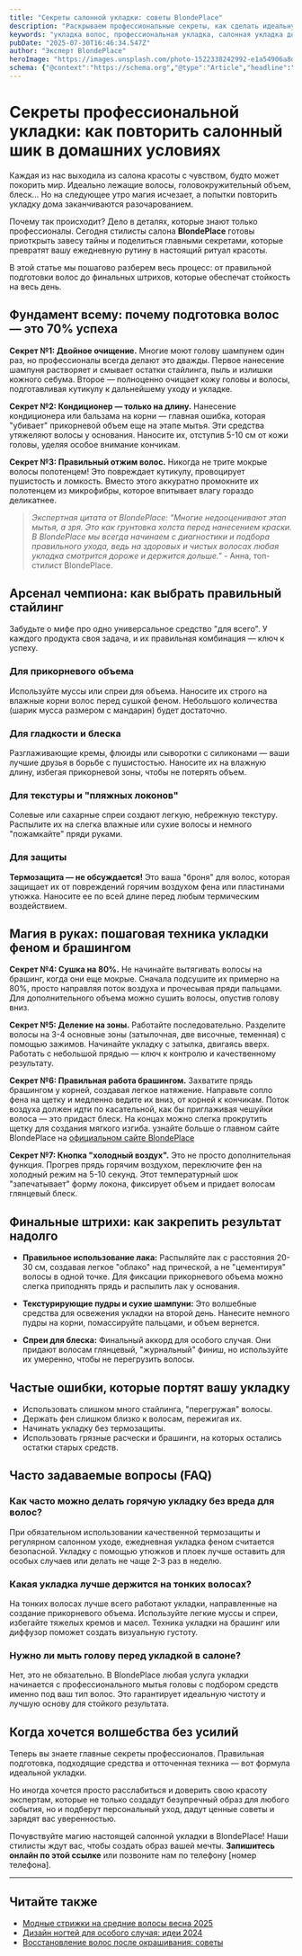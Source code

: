 ```yaml
---
title: "Секреты салонной укладки: советы BlondePlace"
description: "Раскрываем профессиональные секреты, как сделать идеальную укладку в домашних условиях. Советы от ведущих стилистов BlondePlace."
keywords: "укладка волос, профессиональная укладка, салонная укладка дома, секреты стилистов, BlondePlace, советы по укладке"
pubDate: "2025-07-30T16:46:34.547Z"
author: "Эксперт BlondePlace"
heroImage: "https://images.unsplash.com/photo-1522338242992-e1a54906a8da?q=80&w=2070&auto=format&fit=crop"
schema: {"@context":"https://schema.org","@type":"Article","headline":"Секреты салонной укладки: советы BlondePlace","description":"Раскрываем профессиональные секреты, как сделать идеальную укладку в домашних условиях. Советы от ведущих стилистов BlondePlace.","image":{"@type":"ImageObject","url":"https://images.unsplash.com/photo-1522338242992-e1a54906a8da?q=80&w=2070&auto=format&fit=crop"},"author":{"@type":"Person","name":"Эксперт BlondePlace"},"publisher":{"@type":"Organization","name":"Блог BlondePlace","logo":{"@type":"ImageObject","url":"https://blondeplace.netlify.app/favicon.ico"}},"datePublished":"2025-07-30T16:46:34.547Z","dateModified":"2025-07-30T16:46:34.547Z","mainEntityOfPage":{"@type":"WebPage","@id":"https://blondeplace.netlify.app/blog/sekrety-professionalnoy-ukladki/"},"aggregateRating":{"@type":"AggregateRating","ratingValue":"4.7","reviewCount":704,"bestRating":"5","worstRating":"1"}}
---
```

# Секреты профессиональной укладки: как повторить салонный шик в домашних условиях

Каждая из нас выходила из салона красоты с чувством, будто может покорить мир. Идеально лежащие волосы, головокружительный объем, блеск... Но на следующее утро магия исчезает, а попытки повторить укладку дома заканчиваются разочарованием.

Почему так происходит? Дело в деталях, которые знают только профессионалы. Сегодня стилисты салона **BlondePlace** готовы приоткрыть завесу тайны и поделиться главными секретами, которые превратят вашу ежедневную рутину в настоящий ритуал красоты.

В этой статье мы пошагово разберем весь процесс: от правильной подготовки волос до финальных штрихов, которые обеспечат стойкость на весь день.

## Фундамент всему: почему подготовка волос — это 70% успеха

**Секрет №1: Двойное очищение.** Многие моют голову шампунем один раз, но профессионалы всегда делают это дважды. Первое нанесение шампуня растворяет и смывает остатки стайлинга, пыль и излишки кожного себума. Второе — полноценно очищает кожу головы и волосы, подготавливая кутикулу к дальнейшему уходу и укладке.

**Секрет №2: Кондиционер — только на длину.** Нанесение кондиционера или бальзама на корни — главная ошибка, которая "убивает" прикорневой объем еще на этапе мытья. Эти средства утяжеляют волосы у основания. Наносите их, отступив 5-10 см от кожи головы, уделяя особое внимание кончикам.

**Секрет №3: Правильный отжим волос.** Никогда не трите мокрые волосы полотенцем! Это повреждает кутикулу, провоцирует пушистость и ломкость. Вместо этого аккуратно промокните их полотенцем из микрофибры, которое впитывает влагу гораздо деликатнее.

> *Экспертная цитата от BlondePlace: "Многие недооценивают этап мытья, а зря. Это как грунтовка холста перед нанесением краски. В BlondePlace мы всегда начинаем с диагностики и подбора правильного ухода, ведь на здоровых и чистых волосах любая укладка смотрится дороже и держится дольше."* - Анна, топ-стилист BlondePlace.

## Арсенал чемпиона: как выбрать правильный стайлинг

Забудьте о мифе про одно универсальное средство "для всего". У каждого продукта своя задача, и их правильная комбинация — ключ к успеху.

### Для прикорневого объема
Используйте муссы или спреи для объема. Наносите их строго на влажные корни волос перед сушкой феном. Небольшого количества (шарик мусса размером с мандарин) будет достаточно.

### Для гладкости и блеска
Разглаживающие кремы, флюиды или сыворотки с силиконами — ваши лучшие друзья в борьбе с пушистостью. Наносите их на влажную длину, избегая прикорневой зоны, чтобы не потерять объем.

### Для текстуры и "пляжных локонов"
Солевые или сахарные спреи создают легкую, небрежную текстуру. Распылите их на слегка влажные или сухие волосы и немного "пожамкайте" пряди руками.

### Для защиты
**Термозащита — не обсуждается!** Это ваша "броня" для волос, которая защищает их от повреждений горячим воздухом фена или пластинами утюжка. Наносите ее по всей длине перед любым термическим воздействием.

## Магия в руках: пошаговая техника укладки феном и брашингом

**Секрет №4: Сушка на 80%.** Не начинайте вытягивать волосы на брашинг, когда они еще мокрые. Сначала подсушите их примерно на 80%, просто направляя поток воздуха и прочесывая пряди пальцами. Для дополнительного объема можно сушить волосы, опустив голову вниз.

**Секрет №5: Деление на зоны.** Работайте последовательно. Разделите волосы на 3-4 основные зоны (затылочная, две височные, теменная) с помощью зажимов. Начинайте укладку с затылка, двигаясь вверх. Работать с небольшой прядью — ключ к контролю и качественному результату.

**Секрет №6: Правильная работа брашингом.** Захватите прядь брашингом у корней, создавая легкое натяжение. Направьте сопло фена на щетку и медленно ведите их вниз, от корней к кончикам. Поток воздуха должен идти по касательной, как бы приглаживая чешуйки волоса — это придаст блеск. На концах можно слегка прокрутить щетку для создания мягкого изгиба. узнайте больше о главном сайте BlondePlace на <a href="https://blondeplace.ru" target="_blank" rel="nofollow">официальном сайте BlondePlace</a>

**Секрет №7: Кнопка "холодный воздух".** Это не просто дополнительная функция. Прогрев прядь горячим воздухом, переключите фен на холодный режим на 5-10 секунд. Этот температурный шок "запечатывает" форму локона, фиксирует объем и придает волосам глянцевый блеск.

## Финальные штрихи: как закрепить результат надолго

*   **Правильное использование лака:** Распыляйте лак с расстояния 20-30 см, создавая легкое "облако" над прической, а не "цементируя" волосы в одной точке. Для фиксации прикорневого объема можно слегка приподнять прядь и распылить лак у основания.

*   **Текстурирующие пудры и сухие шампуни:** Это волшебные средства для освежения укладки на второй день. Нанесите немного пудры на корни, помассируйте пальцами, и объем вернется.

*   **Спреи для блеска:** Финальный аккорд для особого случая. Они придают волосам глянцевый, "журнальный" финиш, но используйте их умеренно, чтобы не перегрузить волосы.

## Частые ошибки, которые портят вашу укладку

*   Использовать слишком много стайлинга, "перегружая" волосы.
*   Держать фен слишком близко к волосам, пережигая их.
*   Начинать укладку без термозащиты.
*   Использовать грязные расчески и брашинги, на которых остались остатки старых средств.

## Часто задаваемые вопросы (FAQ)

### Как часто можно делать горячую укладку без вреда для волос?
При обязательном использовании качественной термозащиты и регулярном салонном уходе, ежедневная укладка феном считается безопасной. Укладку с помощью утюжков и плоек лучше оставить для особых случаев или делать не чаще 2-3 раз в неделю.

### Какая укладка лучше держится на тонких волосах?
На тонких волосах лучше всего работают укладки, направленные на создание прикорневого объема. Используйте легкие муссы и спреи, избегайте тяжелых кремов и масел. Техника укладки на брашинг или диффузор поможет создать визуальную густоту.

### Нужно ли мыть голову перед укладкой в салоне?
Нет, это не обязательно. В BlondePlace любая услуга укладки начинается с профессионального мытья головы с подбором средств именно под ваш тип волос. Это гарантирует идеальную чистоту и лучшую основу для стойкого результата.

## Когда хочется волшебства без усилий

Теперь вы знаете главные секреты профессионалов. Правильная подготовка, подходящие средства и отточенная техника — вот формула идеальной укладки.

Но иногда хочется просто расслабиться и доверить свою красоту экспертам, которые не только создадут безупречный образ для любого события, но и подберут персональный уход, дадут ценные советы и зарядят вас уверенностью.

Почувствуйте магию настоящей салонной укладки в BlondePlace! Наши стилисты ждут вас, чтобы создать образ вашей мечты. **Запишитесь онлайн по этой ссылке** или позвоните нам по телефону [номер телефона].

---

## Читайте также

*   [Модные стрижки на средние волосы весна 2025](/blog/modnye-strizhki-na-srednie-volosy-vesna-2025/)
*   [Дизайн ногтей для особого случая: идеи 2024](/blog/dizayn-nogtey-dlya-osobyh-sluchaev/)
*   [Восстановление волос после окрашивания: советы](/blog/kak-vosstanovit-povrezhdennye-volosy-posle-okrashivaniya/)

